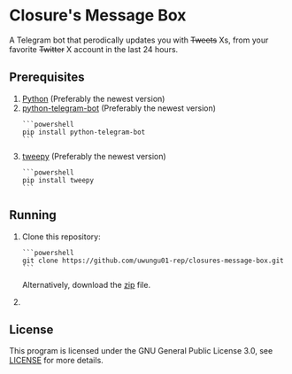 # Closure's Message Box
A Telegram bot that perodically updates you with ~~Tweets~~ Xs, from your favorite ~~Twitter~~ X account in the last 24 hours.

## Prerequisites
<ol>
  <li>
    <a href="https://www.python.org/downloads/">Python</a> (Preferably the newest version)
  </li>
  <li>
    <a href="https://pypi.org/project/python-telegram-bot/">python-telegram-bot</a> (Preferably the newest version)
    
    ```powershell
    pip install python-telegram-bot
    ```
  </li>
  <li>
    <a href="https://pypi.org/project/tweepy/">tweepy</a> (Preferably the newest version)

    ```powershell
    pip install tweepy
    ```
  </li>
</ol>

## Running
<ol>
  <li>
    Clone this repository:

    ```powershell
    git clone https://github.com/uwungu01-rep/closures-message-box.git
    ```
  Alternatively, download the <a href="https://github.com/uwungu01-rep/closures-message-box/archive/refs/heads/main.zip">zip</a> file.
  </li>
  <li>
    
  </li>
</ol>

## License
This program is licensed under the GNU General Public License 3.0, see [LICENSE](LICENSE) for more details.

